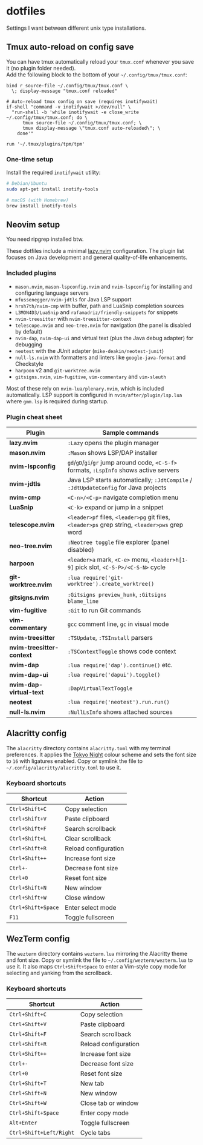 # dotfiles
Settings I want between different unix type installations.

## Tmux auto-reload on config save

You can have tmux automatically reload your `tmux.conf` whenever you save it (no plugin folder needed).  
Add the following block to the bottom of your `~/.config/tmux/tmux.conf`:

```tmux
bind r source-file ~/.config/tmux/tmux.conf \
  \; display-message "tmux.conf reloaded"

# Auto-reload tmux config on save (requires inotifywait)
if-shell "command -v inotifywait >/dev/null" \
  "run-shell -b 'while inotifywait -e close_write ~/.config/tmux/tmux.conf; do \
      tmux source-file ~/.config/tmux/tmux.conf; \
      tmux display-message \"tmux.conf auto-reloaded\"; \
    done'"

run '~/.tmux/plugins/tpm/tpm'
```

### One-time setup

Install the required `inotifywait` utility:

```bash
# Debian/Ubuntu
sudo apt-get install inotify-tools

# macOS (with Homebrew)
brew install inotify-tools
```

## Neovim setup

You need ripgrep installed btw. 

These dotfiles include a minimal [lazy.nvim](https://github.com/folke/lazy.nvim) configuration.  The plugin list focuses on Java development and general quality-of-life enhancements.

### Included plugins

- `mason.nvim`, `mason-lspconfig.nvim` and `nvim-lspconfig` for installing and configuring language servers
- `mfussenegger/nvim-jdtls` for Java LSP support
- `hrsh7th/nvim-cmp` with buffer, path and LuaSnip completion sources
- `L3MON4D3/LuaSnip` and `rafamadriz/friendly-snippets` for snippets
- `nvim-treesitter` with `nvim-treesitter-context`
- `telescope.nvim` and `neo-tree.nvim` for navigation (the panel is disabled by default)
- `nvim-dap`, `nvim-dap-ui` and virtual text (plus the Java debug adapter) for debugging
- `neotest` with the JUnit adapter (`mike-deakin/neotest-junit`)
- `null-ls.nvim` with formatters and linters like `google-java-format` and Checkstyle
- `harpoon` v2 and `git-worktree.nvim`
- `gitsigns.nvim`, `vim-fugitive`, `vim-commentary` and `vim-sleuth`

Most of these rely on `nvim-lua/plenary.nvim`, which is included automatically.
LSP support is configured in `nvim/after/plugin/lsp.lua` where `gmm.lsp` is
required during startup.

### Plugin cheat sheet

| Plugin | Sample commands |
| ------ | --------------- |
| **lazy.nvim** | `:Lazy` opens the plugin manager |
| **mason.nvim** | `:Mason` shows LSP/DAP installer |
| **nvim-lspconfig** | `gd`/`gD`/`gi`/`gr` jump around code, `<C-S-f>` formats, `:LspInfo` shows active servers |
| **nvim-jdtls** | Java LSP starts automatically; `:JdtCompile` / `:JdtUpdateConfig` for Java projects |
| **nvim-cmp** | `<C-n>/<C-p>` navigate completion menu |
| **LuaSnip** | `<C-k>` expand or jump in a snippet |
| **telescope.nvim** | `<leader>pf` files, `<leader>pg` git files, `<leader>ps` grep string, `<leader>pws` grep word |
| **neo-tree.nvim** | `:Neotree toggle` file explorer (panel disabled) |
| **harpoon** | `<leader>a` mark, `<C-e>` menu, `<leader>h[1-9]` pick slot, `<C-S-P>/<C-S-N>` cycle |
| **git-worktree.nvim** | `:lua require('git-worktree').create_worktree()` |
| **gitsigns.nvim** | `:Gitsigns preview_hunk`, `:Gitsigns blame_line` |
| **vim-fugitive** | `:Git` to run Git commands |
| **vim-commentary** | `gcc` comment line, `gc` in visual mode |
| **nvim-treesitter** | `:TSUpdate`, `:TSInstall` parsers |
| **nvim-treesitter-context** | `:TSContextToggle` shows code context |
| **nvim-dap** | `:lua require('dap').continue()` etc. |
| **nvim-dap-ui** | `:lua require('dapui').toggle()` |
| **nvim-dap-virtual-text** | `:DapVirtualTextToggle` |
| **neotest** | `:lua require('neotest').run.run()` |
| **null-ls.nvim** | `:NullLsInfo` shows attached sources |

## Alacritty config

The `alacritty` directory contains `alacritty.toml` with my terminal
preferences.  It applies the
[Tokyo Night](https://github.com/folke/tokyonight.nvim) colour scheme and sets the
font size to `16` with ligatures enabled.  Copy or symlink the file to
`~/.config/alacritty/alacritty.toml` to use it.

### Keyboard shortcuts

| Shortcut | Action |
| -------- | ------ |
| `Ctrl+Shift+C` | Copy selection |
| `Ctrl+Shift+V` | Paste clipboard |
| `Ctrl+Shift+F` | Search scrollback |
| `Ctrl+Shift+L` | Clear scrollback |
| `Ctrl+Shift+R` | Reload configuration |
| `Ctrl+Shift++` | Increase font size |
| `Ctrl+-` | Decrease font size |
| `Ctrl+0` | Reset font size |
| `Ctrl+Shift+N` | New window |
| `Ctrl+Shift+W` | Close window |
| `Ctrl+Shift+Space` | Enter select mode |
| `F11` | Toggle fullscreen |

## WezTerm config

The `wezterm` directory contains `wezterm.lua` mirroring the Alacritty theme and font size.
Copy or symlink the file to `~/.config/wezterm/wezterm.lua` to use it.
It also maps `Ctrl+Shift+Space` to enter a Vim-style copy mode for selecting and yanking from the scrollback.

### Keyboard shortcuts

| Shortcut | Action |
| -------- | ------ |
| `Ctrl+Shift+C` | Copy selection |
| `Ctrl+Shift+V` | Paste clipboard |
| `Ctrl+Shift+F` | Search scrollback |
| `Ctrl+Shift+R` | Reload configuration |
| `Ctrl+Shift++` | Increase font size |
| `Ctrl+-` | Decrease font size |
| `Ctrl+0` | Reset font size |
| `Ctrl+Shift+T` | New tab |
| `Ctrl+Shift+N` | New window |
| `Ctrl+Shift+W` | Close tab or window |
| `Ctrl+Shift+Space` | Enter copy mode |
| `Alt+Enter` | Toggle fullscreen |
| `Ctrl+Shift+Left/Right` | Cycle tabs |
